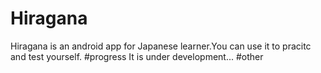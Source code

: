 # Hiragana
Hiragana is an android app for Japanese learner.You can use it to pracitc and test yourself.
#progress
It is under development...
#other
